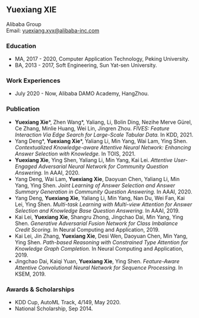 ## Yuexiang XIE  
Alibaba Group  
Email: yuexiang.xyx@alibaba-inc.com


### Education

+ MA, 2017 - 2020, Computer Application Technology, Peking University. 
+ BA, 2013 - 2017, Soft Engineering, Sun Yat-sen University.


### Work Experiences

+ July 2020 - Now, Alibaba DAMO Academy, HangZhou.


### Publication

+ **Yuexiang Xie***, Zhen Wang*, Yaliang, Li, Bolin Ding, Nezihe Merve Gürel, Ce Zhang, Minlie Huang, Wei Lin, Jingren Zhou. *FIVES: Feature Interaction Via Edge Search for Large-Scale Tabular Data.* In KDD, 2021.
+ Yang Deng*, **Yuexiang Xie***, Yaliang Li, Min Yang, Wai Lam, Ying Shen. *Contextualized Knowledge-aware Attentive Neural Network: Enhancing Answer Selection with Knowledge.* In TOIS, 2021.
+ **Yuexiang Xie**, Ying Shen, Yaliang Li, Min Yang, Kai Lei. *Attentive User-Engaged Adversarial Neural Network for Community Question Answering.* In AAAI, 2020.
+ Yang Deng, Wai Lam, **Yuexiang Xie**, Daoyuan Chen, Yaliang Li, Min Yang, Ying Shen. *Joint Learning of Answer Selection and Answer Summary Generation in Community Question Answering.* In AAAI, 2020.
+ Yang Deng, **Yuexiang Xie**, Yaliang Li, Min Yang, Nan Du, Wei Fan, Kai Lei, Ying Shen. *Multi-task Learning with Multi-view Attention for Answer Selection and Knowledge Base Question Answering.* In AAAI, 2019.
+ Kai Lei, **Yuexiang Xie**, Shangru Zhong, Jingchao Dai, Min Yang, Ying Shen. *Generative Adversarial Fusion Network for Class Imbalance Credit Scoring.* In Neural Computing and Application, 2019.
+ Kai Lei, Jin Zhang, **Yuexiang Xie**, Desi Wen, Daoyuan Chen, Min Yang, Ying Shen. *Path-based Reasoning with Constrained Type Attention for Knowledge Graph Completion.* In Neural Computing and Application, 2019.
+ Jingchao Dai, Kaiqi Yuan, **Yuexiang Xie**, Ying Shen. *Feature-Aware Attentive Convolutional Neural Network for Sequence Processing.* In KSEM, 2019.


### Awards & Scholarships

+ KDD Cup, AutoML Track, 4/149, May 2020.
+ National Scholarship, Sep 2014.
